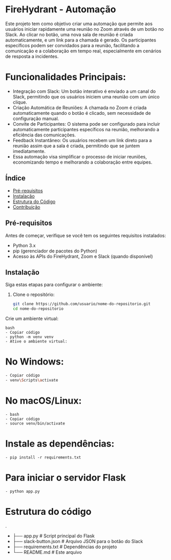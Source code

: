 # FireHydrant - Automação

Este projeto tem como objetivo criar uma automação que permite aos usuários iniciar rapidamente uma reunião no Zoom através de um botão no Slack. Ao clicar no botão, uma nova sala de reunião é criada automaticamente, e um link para a chamada é gerado. Os participantes específicos podem ser convidados para a reunião, facilitando a comunicação e a colaboração em tempo real, especialmente em cenários de resposta a incidentes.

# Funcionalidades Principais:

- Integração com Slack: Um botão interativo é enviado a um canal do Slack, permitindo que os usuários iniciem uma reunião com um único clique.
- Criação Automática de Reuniões: A chamada no Zoom é criada automaticamente quando o botão é clicado, sem necessidade de configuração manual.
- Convite de Participantes: O sistema pode ser configurado para incluir automaticamente participantes específicos na reunião, melhorando a eficiência das comunicações.
- Feedback Instantâneo: Os usuários recebem um link direto para a reunião assim que a sala é criada, permitindo que se juntem imediatamente.
- Essa automação visa simplificar o processo de iniciar reuniões, economizando tempo e melhorando a colaboração entre equipes.

## Índice

- [Pré-requisitos](#pré-requisitos)
- [Instalação](#instalação)
- [Estrutura do Código](#estrutura-do-código)
- [Contribuição](#contribuição)

## Pré-requisitos

Antes de começar, verifique se você tem os seguintes requisitos instalados:

- Python 3.x
- pip (gerenciador de pacotes do Python)
- Acesso às APIs do FireHydrant, Zoom e Slack (quando disponível)

## Instalação

Siga estas etapas para configurar o ambiente:

1. Clone o repositório:
   ```bash
   git clone https://github.com/usuario/nome-do-repositorio.git
   cd nome-do-repositorio
Crie um ambiente virtual:
```
bash
- Copiar código
- python -m venv venv
- Ative o ambiente virtual:
```
# No Windows:
```bash
- Copiar código
- venv\Scripts\activate

```
# No macOS/Linux:
```
- bash
- Copiar código
- source venv/bin/activate
  ```
# Instale as dependências:
 ```
- pip install -r requirements.txt

 ```
# Para iniciar o servidor Flask
 ```
- python app.py

 ```

# Estrutura do código


.
- ├── app.py          # Script principal do Flask
- ├── slack-button.json      # Arquivo JSON para o botão do Slack
- ├── requirements.txt       # Dependências do projeto
- └── README.md              # Este arquivo
